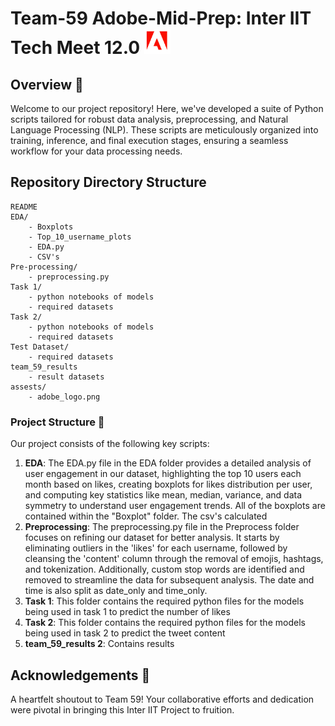 
# Team-59 Adobe-Mid-Prep: Inter IIT Tech Meet 12.0 <img src="assets/adobe_logo.png" height="40">

## Overview 🌟
Welcome to our project repository! Here, we've developed a suite of Python scripts tailored for robust data analysis, preprocessing, and Natural Language Processing (NLP). These scripts are meticulously organized into training, inference, and final execution stages, ensuring a seamless workflow for your data processing needs.

## Repository Directory Structure

```
README
EDA/
    - Boxplots
    - Top_10_username_plots
    - EDA.py
    - CSV's
Pre-processing/
    - preprocessing.py
Task 1/
    - python notebooks of models
    - required datasets
Task 2/
    - python notebooks of models
    - required datasets
Test Dataset/
    - required datasets
team_59_results
    - result datasets
assests/
    - adobe_logo.png
```

### Project Structure 📁
Our project consists of the following key scripts:

1. **EDA**: The EDA.py file in the EDA folder provides a detailed analysis of user engagement in our dataset, highlighting the top 10 users each month based on likes, creating boxplots for likes distribution per user, and computing key statistics like mean, median, variance, and data symmetry to understand user engagement trends. All of the boxplots are contained within the "Boxplot" folder. The csv's calculated 
2. **Preprocessing**: The preprocessing.py file in the Preprocess folder focuses on refining our dataset for better analysis. It starts by eliminating outliers in the 'likes' for each username, followed by cleansing the 'content' column through the removal of emojis, hashtags, and tokenization. Additionally, custom stop words are identified and removed to streamline the data for subsequent analysis. The date and time is also split as date_only and time_only.
3. **Task 1**: This folder contains the required python files for the models being used in task 1 to predict the number of likes
4. **Task 2**: This folder contains the required python files for the models being used in task 2 to predict the tweet content
5. **team_59_results 2**: Contains results


## Acknowledgements 💖
A heartfelt shoutout to Team 59! Your collaborative efforts and dedication were pivotal in bringing this Inter IIT Project to fruition.
